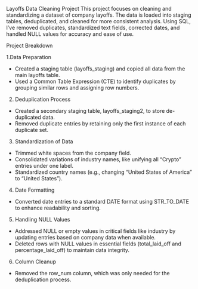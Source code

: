 Layoffs Data Cleaning Project
This project focuses on cleaning and standardizing a dataset of company layoffs. The data is loaded into staging tables, deduplicated, and cleaned for more consistent analysis. Using SQL, I’ve removed duplicates, standardized text fields, corrected dates, and handled NULL values for accuracy and ease of use.

Project Breakdown

1.Data Preparation
* Created a staging table (layoffs_staging) and copied all data from the main layoffs table.
* Used a Common Table Expression (CTE) to identify duplicates by grouping similar rows and assigning row numbers.

2. Deduplication Process
* Created a secondary staging table, layoffs_staging2, to store de-duplicated data.
* Removed duplicate entries by retaining only the first instance of each duplicate set.

3. Standardization of Data
* Trimmed white spaces from the company field.
* Consolidated variations of industry names, like unifying all “Crypto” entries under one label.
* Standardized country names (e.g., changing “United States of America” to “United States”).

4. Date Formatting
* Converted date entries to a standard DATE format using STR_TO_DATE to enhance readability and sorting.

5. Handling NULL Values
* Addressed NULL or empty values in critical fields like industry by updating entries based on company data when available.
* Deleted rows with NULL values in essential fields (total_laid_off and percentage_laid_off) to maintain data integrity.

6. Column Cleanup
* Removed the row_num column, which was only needed for the deduplication process.
